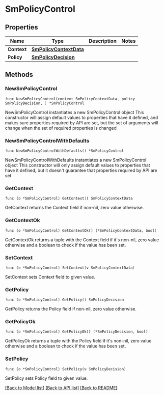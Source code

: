 # SmPolicyControl

## Properties

Name | Type | Description | Notes
------------ | ------------- | ------------- | -------------
**Context** | [**SmPolicyContextData**](SmPolicyContextData.md) |  | 
**Policy** | [**SmPolicyDecision**](SmPolicyDecision.md) |  | 

## Methods

### NewSmPolicyControl

`func NewSmPolicyControl(context SmPolicyContextData, policy SmPolicyDecision, ) *SmPolicyControl`

NewSmPolicyControl instantiates a new SmPolicyControl object
This constructor will assign default values to properties that have it defined,
and makes sure properties required by API are set, but the set of arguments
will change when the set of required properties is changed

### NewSmPolicyControlWithDefaults

`func NewSmPolicyControlWithDefaults() *SmPolicyControl`

NewSmPolicyControlWithDefaults instantiates a new SmPolicyControl object
This constructor will only assign default values to properties that have it defined,
but it doesn't guarantee that properties required by API are set

### GetContext

`func (o *SmPolicyControl) GetContext() SmPolicyContextData`

GetContext returns the Context field if non-nil, zero value otherwise.

### GetContextOk

`func (o *SmPolicyControl) GetContextOk() (*SmPolicyContextData, bool)`

GetContextOk returns a tuple with the Context field if it's non-nil, zero value otherwise
and a boolean to check if the value has been set.

### SetContext

`func (o *SmPolicyControl) SetContext(v SmPolicyContextData)`

SetContext sets Context field to given value.


### GetPolicy

`func (o *SmPolicyControl) GetPolicy() SmPolicyDecision`

GetPolicy returns the Policy field if non-nil, zero value otherwise.

### GetPolicyOk

`func (o *SmPolicyControl) GetPolicyOk() (*SmPolicyDecision, bool)`

GetPolicyOk returns a tuple with the Policy field if it's non-nil, zero value otherwise
and a boolean to check if the value has been set.

### SetPolicy

`func (o *SmPolicyControl) SetPolicy(v SmPolicyDecision)`

SetPolicy sets Policy field to given value.



[[Back to Model list]](../README.md#documentation-for-models) [[Back to API list]](../README.md#documentation-for-api-endpoints) [[Back to README]](../README.md)



